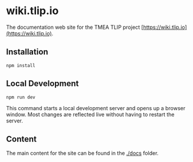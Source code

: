 # wiki.tlip.io

The documentation web site for the TMEA TLIP project [https://wiki.tlip.io](https://wiki.tlip.io).

## Installation

```console
npm install
```

## Local Development

```console
npm run dev
```

This command starts a local development server and opens up a browser window. Most changes are reflected live without having to restart the server.

## Content

The main content for the site can be found in the [./docs](./docs) folder.

